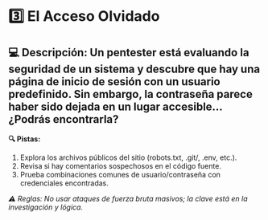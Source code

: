 # 3️⃣ El Acceso Olvidado
## 💻 Descripción: Un pentester está evaluando la seguridad de un sistema y descubre que hay una página de inicio de sesión con un usuario predefinido. Sin embargo, la contraseña parece haber sido dejada en un lugar accesible... ¿Podrás encontrarla?

**🔍 Pistas:**

1. Explora los archivos públicos del sitio (robots.txt, .git/, .env, etc.).
2. Revisa si hay comentarios sospechosos en el código fuente.
3. Prueba combinaciones comunes de usuario/contraseña con credenciales encontradas.

*⚠️ Reglas: No usar ataques de fuerza bruta masivos; la clave está en la investigación y lógica.*